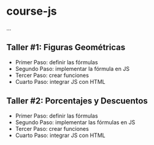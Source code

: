 # course-js

...

## Taller #1: Figuras Geométricas

- Primer Paso: definir las fórmulas
- Segundo Paso: implementar la fórmula en JS
- Tercer Paso: crear funciones
- Cuarto Paso: integrar JS con HTML

## Taller #2: Porcentajes y Descuentos

- Primer Paso: definir las fórmulas
- Segundo Paso: implementar las fórmulas en JS
- Tercer Paso: crear funciones
- Cuarto Paso: integrar JS con HTML
